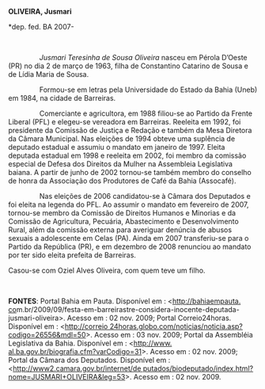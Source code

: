 **OLIVEIRA, Jusmari**

\*dep. fed. BA 2007-

 

                *Jusmari Teresinha de Sousa Oliveira* nasceu em Pérola
D’Oeste (PR) no dia 2 de março de 1963, filha de Constantino Catarino de
Sousa e de Lídia Maria de Sousa.

                Formou-se em letras pela Universidade do Estado da Bahia
(Uneb) em 1984, na cidade de Barreiras.

                Comerciante e agricultora, em 1988 filiou-se ao Partido
da Frente Liberal (PFL) e elegeu-se vereadora em Barreiras. Reeleita em
1992, foi presidente da Comissão de Justiça e Redação e também da Mesa
Diretora da Câmara Municipal. Nas eleições de 1994 obteve uma suplência
de deputado estadual e assumiu o mandato em janeiro de 1997. Eleita
deputada estadual em 1998 e reeleita em 2002, foi membro da comissão
especial de Defesa dos Direitos da Mulher na Assembleia Legislativa
baiana. A partir de junho de 2002 tornou-se também membro do conselho de
honra da Associação dos Produtores de Café da Bahia (Assocafé).

                Nas eleições de 2006 candidatou-se à Câmara dos
Deputados e foi eleita na legenda do PFL. Ao assumir o mandato em
fevereiro de 2007, tornou-se membro da Comissão de Direitos Humanos e
Minorias e da Comissão de Agricultura, Pecuária, Abastecimento e
Desenvolvimento Rural, além da comissão externa para averiguar denúncia
de abusos sexuais a adolescente em Celas (PA). Ainda em 2007
transferiu-se para o Partido da República (PR), e em dezembro de 2008
renunciou ao mandato por ter sido eleita prefeita de Barreiras.  

Casou-se com Oziel Alves Oliveira, com quem teve um filho.

 

**FONTES**: Portal Bahia em Pauta. Disponível em :
\<[http://bahiaempauta.
co](http://bahiaempauta.%20co/)m.br/2009/09/festa-em-barreirastre-considera-inocente-deputada-jusmari-oliveira\>.
Acesso em : 02 nov. 2009; Portal Correio24horas. Disponível em :
\<[http://correio
24horas.globo.com/noticias/noticia.asp?codigo=26556&mdl=50](http://correio%2024horas.globo.com/noticias/noticia.asp?codigo=26556&mdl=50)\>.
Acesso em : 03 nov. 2009; Portal da Assembléia Legislativa da Bahia.
Disponível em : \<[http://www.
al.ba.gov.br/biografia.cfm?varCodigo=31](http://www.%20al.ba.gov.br/biografia.cfm?varCodigo=31)\>.
Acesso em : 02 nov. 2009; Portal da Câmara dos Deputados. Disponível em
: \<[http://www2.camara.gov.br/internet/de
putados/biodeputado/index.html?nome=JUSMARI+OLIVEIRA&leg=53](http://www2.camara.gov.br/internet/de%20putados/biodeputado/index.html?nome=JUSMARI+OLIVEIRA&leg=53)\>.
Acesso em : 02 nov. 2009.

 

 

 
